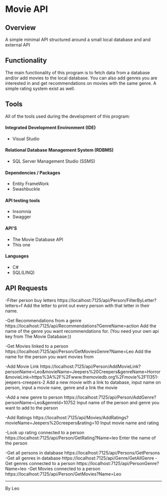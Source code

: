 ﻿# Movie API

## Overview
A simple minimal API structured around a small local database and and external API

## Functionality

The main functionality of this program is to fetch data from a database and/or add movies to the local database.
You can also add genres you are interested in and get recommendations on movies with the same genre.
A simple rating system exist as well.

## Tools

All of the tools used during the development of this program:

#### Integrated Development Environment (IDE)

- Visual Studio

#### Relational Database Management System (RDBMS)

- SQL Server Management Studio (SSMS)

#### Dependencies / Packages

- Entity FrameWork
- Swashbuckle

#### API testing tools

- Insomnia
- Swagger

#### API'S

- The Movie Database API
- This one

#### Languages

- C#
- SQL(LINQ)

## API Requests
-Filter person buy letters 
https://localhost:7125/api/Person/FilterByLetter?letters=f
Add the letter to print out every person with that letter in their name.

-Get Recommendations from a genre
https://localhost:7125/api/Recommendations?GenreName=action
Add the name of the genre you want recommendations for.
(You need your own api key from The Movie Database:))

-Get Movies linked to a person
https://localhost:7125/api/Person/GetMoviesGenre?Name=Leo
Add the name for the person you want movies from

-Add Movie Link
https://localhost:7125/api/Person/AddMovieLink?personName=Leo&movieName=Jeepers%20Creepers&genreName=Horror&movieLink=https%3A%2F%2Fwww.themoviedb.org%2Fmovie%2F11351-jeepers-creepers-2
Add a new movie with a link to database, input name on person, input a movie nane, genre and a link the movie

-Add a new genre to person
https://localhost:7125/api/Person/AddGenre?personName=Leo&genreId=10752
Input name of the person and genre you want to add to the person

-Add Ratings
https://localhost:7125/api/Movies/AddRatings?movieName=Jeepers%20creepers&rating=10
Input movie name and rating

-Look up rating connected to a person
https://localhost:7125/api/Person/GetRating?Name=leo
Enter the name of the person

-Get all persons in database
https://localhost:7125/api/Persons/GetPersons
-Get all genres in database
https://localhost:7125/api/Genre/GetAllGenre
-Get genres connected to a person 
https://localhost:7125/api/PersonGenre?Name=leo
-Get Movies connected to a person
https://localhost:7125/api/Person/GetMovies?Name=Leo


----------------------------------------------------
By Leo 

